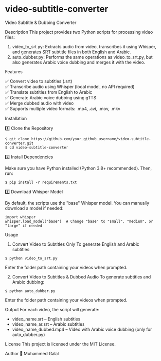 # video-subtitle-converter
Video Subtitle & Dubbing Converter

Description
This project provides two Python scripts for processing video files:
1. video_to_srt.py: Extracts audio from video, transcribes it using Whisper, and generates SRT subtitle files in both English and Arabic.
2. auto_dubber.py: Performs the same operations as video_to_srt.py, but also generates Arabic voice dubbing and merges it with the video.

Features

✅ Convert video to subtitles (.srt) <br>
✅ Transcribe audio using Whisper (local model, no API required) <br>
✅ Translate subtitles from English to Arabic <br>
✅ Generate Arabic voice dubbing using gTTS <br>
✅ Merge dubbed audio with video <br>
✅ Supports multiple video formats: .mp4, .avi, .mov, .mkv <br>

Installation

1️⃣ Clone the Repository
```
$ git clone https://github.com/your_github_username/video-subtitle-converter.git
$ cd video-subtitle-converter
```
2️⃣ Install Dependencies

Make sure you have Python installed (Python 3.8+ recommended). Then, run:
```
$ pip install -r requirements.txt
```

3️⃣ Download Whisper Model

By default, the scripts use the "base" Whisper model. You can manually download a model if needed:
```
import whisper
whisper.load_model("base")  # Change "base" to "small", "medium", or "large" if needed
```
Usage

1. Convert Video to Subtitles Only
To generate English and Arabic subtitles:
```
$ python video_to_srt.py
```
Enter the folder path containing your videos when prompted.

2. Convert Video to Subtitles & Dubbed Audio
To generate subtitles and Arabic dubbing:
```
$ python auto_dubber.py
```
Enter the folder path containing your videos when prompted.

Output
For each video, the script will generate:
- video_name.srt – English subtitles
- video_name_ar.srt – Arabic subtitles
- video_name_dubbed.mp4 – Video with Arabic voice dubbing (only for auto_dubber.py)
  
License
This project is licensed under the MIT License.

Author
👤 Muhammed Galal
